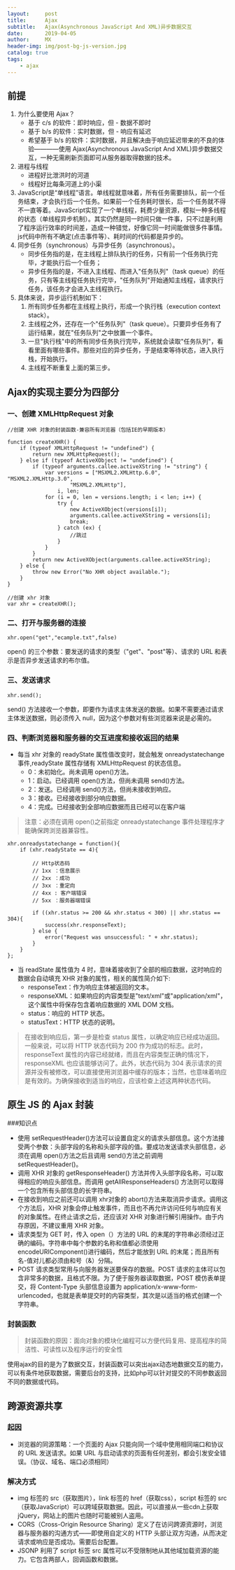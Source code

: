 ```yaml
---
layout:     post
title:      Ajax
subtitle:   Ajax(Asynchronous JavaScript And XML)异步数据交互
date:       2019-04-05
author:     MX
header-img: img/post-bg-js-version.jpg
catalog: true
tags:
    - ajax
---
```

## 前提
1. 为什么要使用 Ajax？
	* 基于 c/s 的软件：即时响应，但 - 数据不即时
	* 基于 b/s 的软件：实时数据，但 - 响应有延迟
	* 希望基于 b/s 的软件：实时数据，并且解决由于响应延迟带来的不良的体验————使用 Ajax(Asynchronous JavaScript And XML)异步数据交互，一种无需刷新页面即可从服务器取得数据的技术。
2. 进程与线程
	* 进程好比泄洪时的河道
	* 线程好比每条河道上的小渠
3. JavaScript是“单线程”语言。单线程就意味着，所有任务需要排队，前一个任务结束，才会执行后一个任务。如果前一个任务耗时很长，后一个任务就不得不一直等着。JavaScript实现了一个单线程，耗费少量资源，模拟一种多线程的状态（单线程异步机制）。其实仍然是同一时间只做一件事，只不过是利用了程序运行效率的时间差，造成一种错觉，好像它同一时间能做很多件事情。js代码中所有不确定(点击事件等）、耗时间的代码都是异步的。
4. 同步任务（synchronous）与异步任务（asynchronous）。
	* 同步任务指的是，在主线程上排队执行的任务，只有前一个任务执行完毕，才能执行后一个任务；
	* 异步任务指的是，不进入主线程、而进入"任务队列"（task queue）的任务，只有等主线程任务执行完毕，"任务队列"开始通知主线程，请求执行任务，该任务才会进入主线程执行。
5. 具体来说，异步运行机制如下：
	1. 所有同步任务都在主线程上执行，形成一个执行栈（execution context stack）。
	2. 主线程之外，还存在一个"任务队列"（task queue）。只要异步任务有了运行结果，就在"任务队列"之中放置一个事件。
	3. 一旦"执行栈"中的所有同步任务执行完毕，系统就会读取"任务队列"，看看里面有哪些事件。那些对应的异步任务，于是结束等待状态，进入执行栈，开始执行。
	4. 主线程不断重复上面的第三步。

## Ajax的实现主要分为四部分
### 一、创建 XMLHttpRequest 对象
	//创建 XHR 对象的封装函数-兼容所有浏览器（包括IE的早期版本）

    function createXHR() {
        if (typeof XMLHttpRequest != "undefined") {
            return new XMLHttpRequest();
        } else if (typeof ActiveXObject != "undefined") {
            if (typeof arguments.callee.activeXString != "string") {
                var versions = ["MSXML2.XMLHttp.6.0", "MSXML2.XMLHttp.3.0",
                        "MSXML2.XMLHttp"],
                    i, len;
                for (i = 0, len = versions.length; i < len; i++) {
                    try {
                        new ActiveXObject(versions[i]);
                        arguments.callee.activeXString = versions[i];
                        break;
                    } catch (ex) {
                        //跳过
                    }
                }
            }
            return new ActiveXObject(arguments.callee.activeXString);
        } else {
            throw new Error("No XHR object available.");
        }
    }

	//创建 xhr 对象
	var xhr = createXHR();

### 二、打开与服务器的连接
	xhr.open("get","ecample.txt",false)
open() 的三个参数：要发送的请求的类型（"get"、"post"等）、请求的 URL 和表示是否异步发送请求的布尔值。

### 三、发送请求
	xhr.send();
send() 方法接收一个参数，即要作为请求主体发送的数据。如果不需要通过请求主体发送数据，则必须传入 null，因为这个参数对有些浏览器来说是必需的。

### 四、判断浏览器和服务器的交互进度和接收返回的结果
* 每当 xhr 对象的 readyState 属性值改变时，就会触发 onreadystatechange 事件,readyState 属性存储有 XMLHttpRequest 的状态信息。
	* 0：未初始化。尚未调用 open()方法。
	* 1：启动。已经调用 open()方法，但尚未调用 send()方法。
	* 2：发送。已经调用 send()方法，但尚未接收到响应。
	* 3：接收。已经接收到部分响应数据。
	* 4：完成。已经接收到全部响应数据而且已经可以在客户端

> 注意：必须在调用 open()之前指定 onreadystatechange 事件处理程序才能确保跨浏览器兼容性。

	xhr.onreadystatechange = function(){
        if (xhr.readyState == 4){

	        // Http状态码
	        // 1xx ：信息展示
	        // 2xx ：成功
	        // 3xx ：重定向
	        // 4xx : 客户端错误
	        // 5xx ：服务器端错误

            if ((xhr.status >= 200 && xhr.status < 300) || xhr.status == 304){
                success(xhr.responseText);
            } else {
                error("Request was unsuccessful: " + xhr.status);
            }
        }
    };

* 当 readState 属性值为 4 时，意味着接收到了全部的相应数据，这时响应的数据会自动填充 XHR 对象的属性，相关的属性简介如下:
	* responseText：作为响应主体被返回的文本。
	* responseXML：如果响应的内容类型是"text/xml"或"application/xml"，这个属性中将保存包含着响应数据的 XML DOM 文档。
	* status：响应的 HTTP 状态。
	* statusText：HTTP 状态的说明。
> 在接收到响应后，第一步是检查 status 属性，以确定响应已经成功返回。一般来说，可以将 HTTP 状态代码为 200 作为成功的标志。此时，responseText 属性的内容已经就绪，而且在内容类型正确的情况下，responseXML 也应该能够访问了。此外，状态代码为 304 表示请求的资源并没有被修改，可以直接使用浏览器中缓存的版本；当然，也意味着响应是有效的。为确保接收到适当的响应，应该检查上述这两种状态代码。
## 原生 JS 的 Ajax 封装
###知识点
* 使用 setRequestHeader()方法可以设置自定义的请求头部信息。这个方法接受两个参数：头部字段的名称和头部字段的值。要成功发送请求头部信息，必须在调用 open()方法之后且调用 send()方法之前调用 setRequestHeader()。
* 调用 XHR 对象的 getResponseHeader() 方法并传入头部字段名称，可以取得相应的响应头部信息。而调用 getAllResponseHeaders() 方法则可以取得一个包含所有头部信息的长字符串。
* 在接收到响应之前还可以调用 xhr对象的 abort()方法来取消异步请求。调用这个方法后，XHR 对象会停止触发事件，而且也不再允许访问任何与响应有关的对象属性。在终止请求之后，还应该对 XHR 对象进行解引用操作。由于内存原因，不建议重用 XHR 对象。
* 请求类型为 GET 时，传入 open（）方法的 URL 的末尾的字符串必须经过正确的编码。字符串中每个参数的名称和值都必须使用 encodeURIComponent()进行编码，然后才能放到 URL 的末尾；而且所有名-值对儿都必须由和号（&）分隔。
* POST 请求类型常用与向服务器发送要保存的数据。POST 请求的主体可以包含非常多的数据，且格式不限。为了便于服务器读取数据，POST 模仿表单提交，将 Content-Type 头部信息设置为 application/x-www-form-urlencoded，也就是表单提交时的内容类型，其次是以适当的格式创建一个字符串。

### 封装函数
> 封装函数的原因：面向对象的模块化编程可以方便代码复用、提高程序的简洁性、可读性以及程序运行的安全性


使用ajax的目的是为了数据交互，封装函数可以突出ajax动态地数据交互的能力，可以有条件地获取数据，需要后台的支持，比如php可以针对提交的不同参数返回不同的数据或代码。
## 跨源资源共享
### 起因
* 浏览器的同源策略：一个页面的 Ajax 只能向同一个域中使用相同端口和协议的 URL 发送请求。如果 URL 与启动请求的页面有任何差别，都会引发安全错误。（协议、域名、端口必须相同）
### 解决方式
* img 标签的 src（获取图片），link 标签的 href（获取css），script 标签的 src（获取JavaScript）可以跨域获取数据。因此，可以直接从一些cdn上获取jQuery，网站上的图片也随时可能被别人盗用。
* CORS（Cross-Origin Resource Sharing）定义了在访问跨源资源时，浏览器与服务器的沟通方式——即使用自定义的 HTTP 头部让双方沟通，从而决定请求或响应是否成功。需要后台配置。
* JSONP 利用了 script 标签 src 属性可以不受限制地从其他域加载资源的能力。它包含两部人，回调函数和数据。